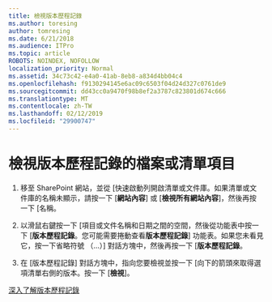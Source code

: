 ```yaml
---
title: 檢視版本歷程記錄
ms.author: toresing
author: tomresing
ms.date: 6/21/2018
ms.audience: ITPro
ms.topic: article
ROBOTS: NOINDEX, NOFOLLOW
localization_priority: Normal
ms.assetid: 34c73c42-e4a0-41ab-8eb8-a834d4bb04c4
ms.openlocfilehash: f9130294145e6ac09c6503f04d24d327c0761de9
ms.sourcegitcommit: dd43cc0a9470f98b8ef2a3787c823801d674c666
ms.translationtype: MT
ms.contentlocale: zh-TW
ms.lasthandoff: 02/12/2019
ms.locfileid: "29900747"
---
```

# <a name="view-version-history-of-a-file-or-list-item"></a>檢視版本歷程記錄的檔案或清單項目

1. 移至 SharePoint 網站，並從 [快速啟動列開啟清單或文件庫。如果清單或文件庫的名稱未顯示，請按一下 [**網站內容**] 或 [**檢視所有網站內容**]，然後再按一下 [名稱。
    
2. 以滑鼠右鍵按一下 [項目或文件名稱和日期之間的空間，然後從功能表中按一下 [**版本歷程記錄**。您可能需要捲動查看**版本歷程記錄**] 功能表。如果您未看見它，按一下省略符號 （...）] 對話方塊中，然後再按一下 [**版本歷程記錄**。
    
3. 在 [版本歷程記錄] 對話方塊中，指向您要檢視並按一下 [向下的箭頭來取得選項清單右側的版本。按一下 [**檢視**]。
    
[深入了解版本歷程記錄](https://go.microsoft.com/fwlink/?linkid=875709)
  

